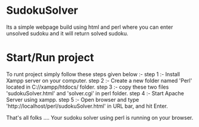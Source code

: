 # SudokuSolver
Its a simple webpage build using html and perl where you can enter unsolved sudoku and it will return solved sudoku.

# Start/Run project
To runt project simply follow these steps given below :-
step 1 :- Install Xampp server on your computer.
step 2 :- Create a new folder named 'Perl' located in C://xampp/htdocs/ folder.
step 3 :- copy these two files 'sudokuSolver.html' and 'solver.cgi' in perl folder.
step 4 :- Start Apache Server using xampp.
step 5 :- Open browser and type 'http://localhost/perl/sudokuSolver.html' in URL bar, and hit Enter.

That's all folks .... Your sudoku solver using perl is running on your browser.
